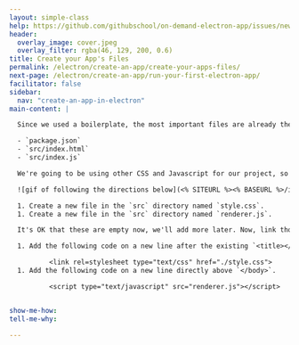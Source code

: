 ```yaml
---
layout: simple-class
help: https://github.com/githubschool/on-demand-electron-app/issues/new?title=I%20need%20help&body=Describe%20what%20you%20need%20help%20with%20here.
header:
  overlay_image: cover.jpeg
  overlay_filter: rgba(46, 129, 200, 0.6)
title: Create your App's Files
permalink: /electron/create-an-app/create-your-apps-files/
next-page: /electron/create-an-app/run-your-first-electron-app/
facilitator: false
sidebar:
  nav: "create-an-app-in-electron"
main-content: |

  Since we used a boilerplate, the most important files are already there. These files are:

  - `package.json`
  - `src/index.html`
  - `src/index.js`

  We're going to be using other CSS and Javascript for our project, so let's add those files now.

  ![gif of following the directions below](<% SITEURL %><% BASEURL %>/images/gifs/electron/electron1-create-files.gif)

  1. Create a new file in the `src` directory named `style.css`.
  1. Create a new file in the `src` directory named `renderer.js`.

  It's OK that these are empty now, we'll add more later. Now, link those files to the main `index.html` by adding the following lines of code to `index.html`:

  1. Add the following code on a new line after the existing `<title></title>` tags.

          <link rel=stylesheet type="text/css" href="./style.css">
  1. Add the following code on a new line directly above `</body>`.

          <script type="text/javascript" src="renderer.js"></script>


show-me-how:
tell-me-why:

---
```

